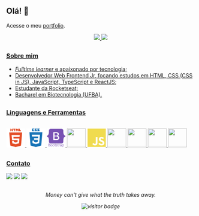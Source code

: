 ## Olá! 👋

Acesse o meu [portfolio](https://matheus-ferreira1.github.io).

<div align="center">
  <a href="https://github.com/matheus-ferreira1">
  <img height="160" src="https://github-readme-stats.vercel.app/api?username=matheus-ferreira1&show_icons=true?count_private=true&theme=dark"/>
  <img height="160"  src="https://github-readme-stats.vercel.app/api/top-langs/?username=matheus-ferreira1&layout=compact&theme=dark"/>
</div>

##
  
### Sobre mim
  
- *Fulltime learner* e apaixonado por tecnologia;
- Desenvolvedor Web Frontend Jr, focando estudos em HTML, CSS (CSS in JS), JavaScript, TypeScript e ReactJS;
- Estudante da Rocketseat;
- Bacharel em Biotecnologia (UFBA).
  
##

### Linguagens e Ferramentas

<div style="display: inline_block"><br>
  <img width="50" height="50" src="https://raw.githubusercontent.com/devicons/devicon/00f02ef57fb7601fd1ddcc2fe6fe670fef3ae3e4/icons/html5/html5-plain-wordmark.svg"/>
  <img width="50" height="50" src="https://raw.githubusercontent.com/devicons/devicon/00f02ef57fb7601fd1ddcc2fe6fe670fef3ae3e4/icons/css3/css3-plain-wordmark.svg"/>
  <img width="50" height="50" src="https://raw.githubusercontent.com/devicons/devicon/00f02ef57fb7601fd1ddcc2fe6fe670fef3ae3e4/icons/bootstrap/bootstrap-plain-wordmark.svg"/>
  <img width="50" height="50" src="https://cdn.jsdelivr.net/gh/devicons/devicon/icons/sass/sass-original.svg"/>
  <img width="50" height="50" src="https://raw.githubusercontent.com/devicons/devicon/00f02ef57fb7601fd1ddcc2fe6fe670fef3ae3e4/icons/javascript/javascript-plain.svg"/>
  <img width="50" height="50" src="https://cdn.jsdelivr.net/gh/devicons/devicon/icons/typescript/typescript-original.svg" />
  <img width="50" height="50" src="https://cdn.jsdelivr.net/gh/devicons/devicon/icons/react/react-original-wordmark.svg" />
  <img width="50" height="50" src="https://cdn.jsdelivr.net/gh/devicons/devicon/icons/git/git-plain-wordmark.svg" />
  <img width="50" height="50" src="https://cdn.jsdelivr.net/gh/devicons/devicon/icons/vscode/vscode-original.svg" />
</div>

##
  
### Contato
<div>
  <a target="_blank" href="mailto:matheustferreira33@gmail.com"><img src="https://img.shields.io/badge/Gmail-D14836?style=for-the-badge&logo=gmail&logoColor=white"/></a>
  <a href="https://www.linkedin.com/in/matheus-tavares-ferreira-383745134/" target="_blank">  <img src="https://img.shields.io/badge/LinkedIn-0077B5?style=for-the-badge&logo=linkedin&logoColor=white" target="_blank"></a>
  <a href="https://twitter.com/matheusferr33" target="_blank">  <img src="https://img.shields.io/badge/Twitter-1DA1F2?style=for-the-badge&logo=twitter&logoColor=white"_blank""></a>
</div>
  
##
 
<p align="center">
 <i> Money can't give what the truth takes away. <i>
</p>

<p align="center">
  <img src="https://visitor-badge.laobi.icu/badge?page_id=cmatheus-ferreira1.matheus-ferreira1" alt="visitor badge"/>       
</p>


 
